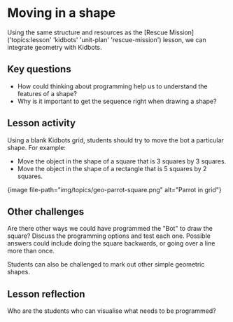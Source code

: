 # Moving in a shape

Using the same structure and resources as the [Rescue Mission]('topics:lesson' 'kidbots' 'unit-plan' 'rescue-mission') lesson, we can integrate geometry with Kidbots.

## Key questions

- How could thinking about programming help us to understand the features of a shape?
- Why is it important to get the sequence right when drawing a shape?

## Lesson activity

Using a blank Kidbots grid, students should try to move the bot a particular shape. For example:

- Move the object in the shape of a square that is 3 squares by 3 squares.
- Move the object in the shape of a rectangle that is 5 squares by 2 squares.

{image file-path="img/topics/geo-parrot-square.png" alt="Parrot in grid"}

## Other challenges

Are there other ways we could have programmed the "Bot" to draw the square? Discuss the programming options and test each one. Possible answers could include doing the square backwards, or going over a line more than once.

Students can also be challenged to mark out other simple geometric shapes.

## Lesson reflection

Who are the students who can visualise what needs to be programmed?